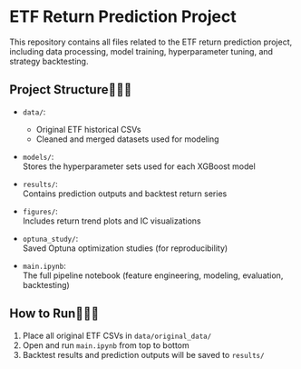 # ETF Return Prediction Project

This repository contains all files related to the ETF return prediction project, including data processing, model training, hyperparameter tuning, and strategy backtesting.

## Project Structure📁📁📁

- `data/`:  
  - Original ETF historical CSVs  
  - Cleaned and merged datasets used for modeling

- `models/`:  
  Stores the hyperparameter sets used for each XGBoost model

- `results/`:  
  Contains prediction outputs and backtest return series

- `figures/`:  
  Includes return trend plots and IC visualizations

- `optuna_study/`:  
  Saved Optuna optimization studies (for reproducibility)

- `main.ipynb`:  
  The full pipeline notebook (feature engineering, modeling, evaluation, backtesting)

## How to Run🚀🚀🚀

1. Place all original ETF CSVs in `data/original_data/`
2. Open and run `main.ipynb` from top to bottom
3. Backtest results and prediction outputs will be saved to `results/`
